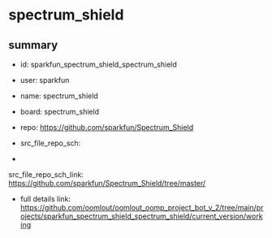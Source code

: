 # spectrum_shield
 
## summary 
* id: sparkfun_spectrum_shield_spectrum_shield
* user: sparkfun
* name: spectrum_shield
* board: spectrum_shield
* repo: https://github.com/sparkfun/Spectrum_Shield



* src_file_repo_sch: 
*
 src_file_repo_sch_link: https://github.com/sparkfun/Spectrum_Shield/tree/master/
* full details link: https://github.com/oomlout/oomlout_oomp_project_bot_v_2/tree/main/projects/sparkfun_spectrum_shield_spectrum_shield/current_version/working  






